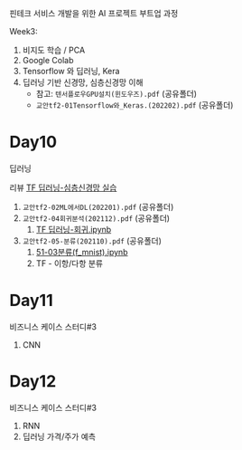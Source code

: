 핀테크 서비스 개발을 위한 AI 프로젝트 부트업 과정

Week3:

1. 비지도 학습 / PCA
1. Google Colab
1. Tensorflow 와 딥러닝, Kera
1. 딥러닝 기반 신경망, 심층신경망 이해
   - 참고: `텐서플로우GPU설치(윈도우즈).pdf` (공유폴더)
   - `교안tf2-01Tensorflow와_Keras.(202202).pdf` (공유폴더)

# Day10

딥러닝

리뷰 [TF 딥러닝-심층신경망 실습](notebooks/50-01Tenorflow_Keras3_심층신경망.ipynb)

1. `교안tf2-02ML에서DL(202201).pdf` (공유폴더)
1. `교안tf2-04회귀분석(202112).pdf` (공유폴더)
   1. [TF 딥러닝-회귀.ipynb](notebooks/50-02딥러닝-회귀.ipynb)
1. `교안tf2-05-분류(202110).pdf` (공유폴더)
   1. [51-03분류(f_mnist).ipynb](<notebooks/51-03분류(f_mnist).ipynb>)
   2. TF - 이항/다항 분류

# Day11

비즈니스 케이스 스터디#3

1. CNN

# Day12

비즈니스 케이스 스터디#3

1. RNN
1. 딥러닝 가격/주가 예측
